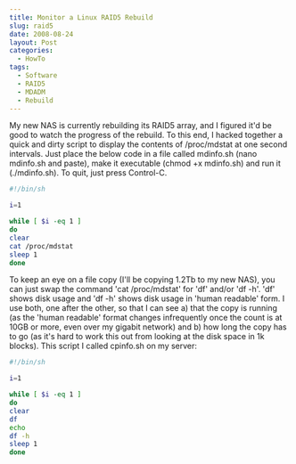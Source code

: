 ```yaml
---
title: Monitor a Linux RAID5 Rebuild
slug: raid5
date: 2008-08-24
layout: Post
categories:
  - HowTo
tags:
  - Software
  - RAID5
  - MDADM
  - Rebuild
---
```


My new NAS is currently rebuilding its RAID5 array, and I figured it'd be good to watch the progress of the rebuild. To this end, I hacked together a quick and dirty script to display the contents of /proc/mdstat at one second intervals. Just place the below code in a file called mdinfo.sh (nano mdinfo.sh and paste), make it executable (chmod +x mdinfo.sh) and run it (./mdinfo.sh). To quit, just press Control-C.

<!-- more -->

```bash
#!/bin/sh

i=1

while [ $i -eq 1 ]
do
clear
cat /proc/mdstat
sleep 1
done
```

To keep an eye on a file copy (I'll be copying 1.2Tb to my new NAS), you can just swap the command 'cat /proc/mdstat' for 'df' and/or 'df -h'. 'df' shows disk usage and 'df -h' shows disk usage in 'human readable' form. I use both, one after the other, so that I can see a) that the copy is running (as the 'human readable' format changes infrequently once the count is at 10GB or more, even over my gigabit network) and b) how long the copy has to go (as it's hard to work this out from looking at the disk space in 1k blocks). This script I called cpinfo.sh on my server:

```bash
#!/bin/sh

i=1

while [ $i -eq 1 ]
do
clear
df
echo
df -h
sleep 1
done
```
